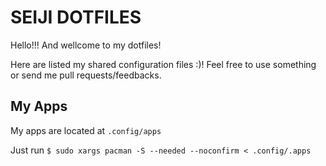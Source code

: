 # SEIJI DOTFILES

Hello!!! And wellcome to my dotfiles!

Here are listed my shared configuration files :)! Feel free to use something or send me pull requests/feedbacks.

## My Apps

My apps are located at `.config/apps`

Just run `$ sudo xargs pacman -S --needed --noconfirm < .config/.apps`